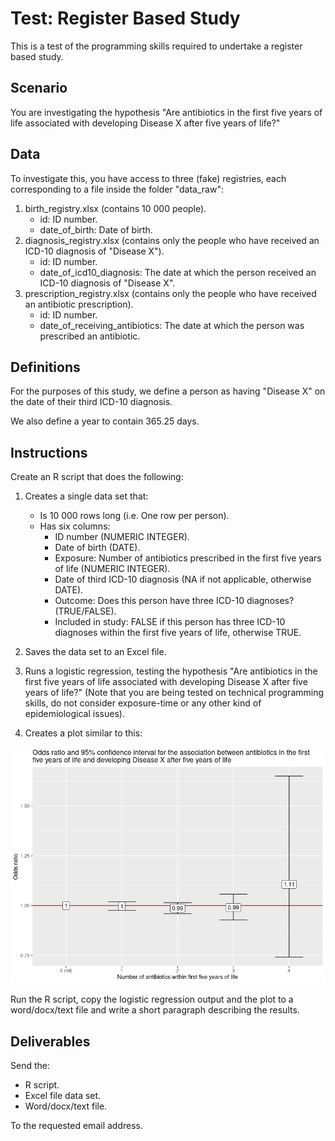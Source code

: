 # Test: Register Based Study

This is a test of the programming skills required to undertake a register based study.

## Scenario

You are investigating the hypothesis "Are antibiotics in the first five years of life associated with developing Disease X after five years of life?"

## Data

To investigate this, you have access to three (fake) registries, each corresponding to a file inside the folder "data_raw":

1.  birth_registry.xlsx (contains 10 000 people).
    -   id: ID number.
    -   date_of_birth: Date of birth.
2.  diagnosis_registry.xlsx (contains only the people who have received an ICD-10 diagnosis of "Disease X").
    -   id: ID number.
    -   date_of_icd10_diagnosis: The date at which the person received an ICD-10 diagnosis of "Disease X".
3.  prescription_registry.xlsx (contains only the people who have received an antibiotic prescription).
    -   id: ID number.
    -   date_of_receiving_antibiotics: The date at which the person was prescribed an antibiotic.

## Definitions

For the purposes of this study, we define a person as having "Disease X" on the date of their third ICD-10 diagnosis.

We also define a year to contain 365.25 days.

## Instructions

Create an R script that does the following:

1.  Creates a single data set that:

    -   Is 10 000 rows long (i.e. One row per person).
    -   Has six columns:
        -   ID number (NUMERIC INTEGER).
        -   Date of birth (DATE).
        -   Exposure: Number of antibiotics prescribed in the first five years of life (NUMERIC INTEGER).
        -   Date of third ICD-10 diagnosis (NA if not applicable, otherwise DATE).
        -   Outcome: Does this person have three ICD-10 diagnoses? (TRUE/FALSE).
        -   Included in study: FALSE if this person has three ICD-10 diagnoses within the first five years of life, otherwise TRUE.

2.  Saves the data set to an Excel file.

3.  Runs a logistic regression, testing the hypothesis "Are antibiotics in the first five years of life associated with developing Disease X after five years of life?" (Note that you are being tested on technical programming skills, do not consider exposure-time or any other kind of epidemiological issues).

4.  Creates a plot similar to this:

![](output.png)

Run the R script, copy the logistic regression output and the plot to a word/docx/text file and write a short paragraph describing the results.

## Deliverables

Send the:

-   R script.
-   Excel file data set.
-   Word/docx/text file.

To the requested email address.
